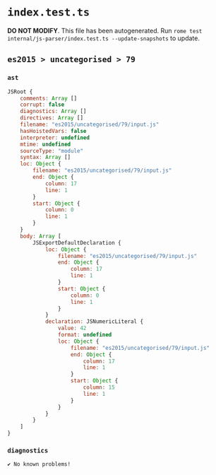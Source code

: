 # `index.test.ts`

**DO NOT MODIFY**. This file has been autogenerated. Run `rome test internal/js-parser/index.test.ts --update-snapshots` to update.

## `es2015 > uncategorised > 79`

### `ast`

```javascript
JSRoot {
	comments: Array []
	corrupt: false
	diagnostics: Array []
	directives: Array []
	filename: "es2015/uncategorised/79/input.js"
	hasHoistedVars: false
	interpreter: undefined
	mtime: undefined
	sourceType: "module"
	syntax: Array []
	loc: Object {
		filename: "es2015/uncategorised/79/input.js"
		end: Object {
			column: 17
			line: 1
		}
		start: Object {
			column: 0
			line: 1
		}
	}
	body: Array [
		JSExportDefaultDeclaration {
			loc: Object {
				filename: "es2015/uncategorised/79/input.js"
				end: Object {
					column: 17
					line: 1
				}
				start: Object {
					column: 0
					line: 1
				}
			}
			declaration: JSNumericLiteral {
				value: 42
				format: undefined
				loc: Object {
					filename: "es2015/uncategorised/79/input.js"
					end: Object {
						column: 17
						line: 1
					}
					start: Object {
						column: 15
						line: 1
					}
				}
			}
		}
	]
}
```

### `diagnostics`

```
✔ No known problems!

```
